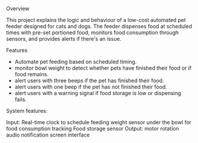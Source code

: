 Overview

This project explains the logic and behaviour of a low-cost automated pet feeder designed for cats and dogs. The feeder dispenses food at scheduled times with pre-set portioned food, monitors food consumption through sensors, and provides alerts if there's an issue. 

Features

- Automate pet feeding based on scheduled timing.
- monitor bowl weight to detect whether pets have finished their food or if food remains.
- alert users with three beeps if the pet has finished their food. 
- alert users with one beep if the pet has not finished their food.
- alert users with a warning signal if food storage is low or dispensing fails.

System features:

Input: Real-time clock to schedule feeding 
       weight sensor under the bowl for food consumption tracking
       Food storage sensor 
Output: motor rotation 
        audio notification 
        screen interface 
       
